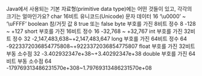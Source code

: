 Java에서 사용되는 기본 자료형(primitive data type)에는 어떤 것들이 있고, 각각의 크기는 얼마인가요?
char	16비트 유니코드(Unicode) 문자 데이터	16	‘\u0000’ ~ ‘\uFFFF’
boolean	참/거짓 값				8	true 또는 false
byte	부호를 가진 8비트 정수			8	-128 ~ +127
short	부호를 가진 16비트 정수			16	-32,768 ~ +32,767
int	부호를 가진 32비트 정수			32	-2,147,483,638~+2,147,483,647
long	부호를 가진 64비트 정수			64	-9223372036854775808~+9223372036854775807
float	부호를 가진 32비트 부동 소수점		32	-3.402932347e+38~+3.40292347e+38
double	부호를 가진 64비트 부동 소수점		64	-179769313486231570e+308~1.79769313486231570e+08
